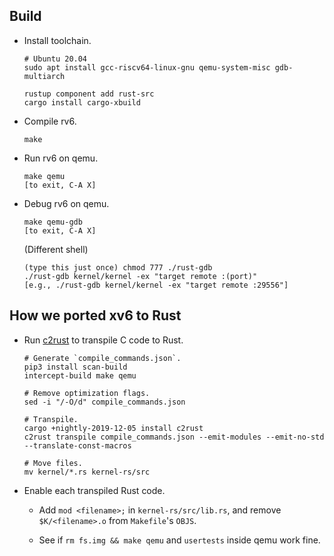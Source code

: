 ## Build

- Install toolchain.

  ```
  # Ubuntu 20.04
  sudo apt install gcc-riscv64-linux-gnu qemu-system-misc gdb-multiarch

  rustup component add rust-src
  cargo install cargo-xbuild
  ```

- Compile rv6.

  ```
  make
  ```

- Run rv6 on qemu.

  ```
  make qemu
  [to exit, C-A X]
  ```

- Debug rv6 on qemu.

  ```
  make qemu-gdb
  [to exit, C-A X]
  ```

  (Different shell)
  ```
  (type this just once) chmod 777 ./rust-gdb
  ./rust-gdb kernel/kernel -ex "target remote :(port)"
  [e.g., ./rust-gdb kernel/kernel -ex "target remote :29556"]
  ```


## How we ported xv6 to Rust

- Run [c2rust](https://github.com/immunant/c2rust) to transpile C code to Rust.

  ```
  # Generate `compile_commands.json`.
  pip3 install scan-build
  intercept-build make qemu

  # Remove optimization flags.
  sed -i "/-O/d" compile_commands.json

  # Transpile.
  cargo +nightly-2019-12-05 install c2rust
  c2rust transpile compile_commands.json --emit-modules --emit-no-std --translate-const-macros

  # Move files.
  mv kernel/*.rs kernel-rs/src
  ```

- Enable each transpiled Rust code.

    + Add `mod <filename>;` in `kernel-rs/src/lib.rs`, and remove `$K/<filename>.o` from
      `Makefile`'s `OBJS`.
      
    + See if `rm fs.img && make qemu` and `usertests` inside qemu work fine.
